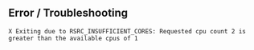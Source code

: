 ## Error / Troubleshooting



~~~ text
X Exiting due to RSRC_INSUFFICIENT_CORES: Requested cpu count 2 is greater than the available cpus of 1
~~~



